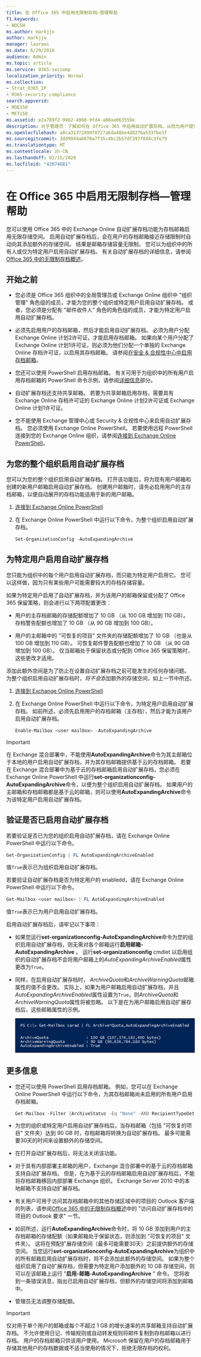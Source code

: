 ```yaml
---
title: 在 Office 365 中启用无限制存档—管理帮助
f1.keywords:
- NOCSH
ms.author: markjjo
author: markjjo
manager: laurawi
ms.date: 6/29/2018
audience: Admin
ms.topic: article
ms.service: O365-seccomp
localization_priority: Normal
ms.collection:
- Strat_O365_IP
- M365-security-compliance
search.appverid:
- MOE150
- MET150
ms.assetid: e2a789f2-9962-4960-9fd4-a00aa063559e
description: 对于管理员：了解如何在 Office 365 中启用自动扩展存档，从而为用户提供对其 Exchange Online 邮箱的无限制存储。 您可以为整个组织或仅为特定用户启用自动扩展存档。
ms.openlocfilehash: a0ca31372d99f0727a6da48be4d8276a533fbe3f
ms.sourcegitcommit: 3dd9944a6070a7f35c4bc2b57df397f844c3fe79
ms.translationtype: MT
ms.contentlocale: zh-CN
ms.lasthandoff: 02/15/2020
ms.locfileid: "42074681"
---
```

# <a name="enable-unlimited-archiving-in-office-365--admin-help"></a>在 Office 365 中启用无限制存档—管理帮助

您可以使用 Office 365 中的 Exchange Online 自动扩展存档功能为存档邮箱启用无限存储空间。 启用自动扩展存档后，会在用户的存档邮箱接近存储限制时自动向其添加额外的存储空间。 结果是邮箱存储容量无限制。 您可以为组织中的所有人或仅为特定用户启用自动扩展存档。 有关自动扩展存档的详细信息，请参阅[Office 365 中的无限制存档概述](unlimited-archiving.md)。

## <a name="before-you-begin"></a>开始之前

- 您必须是 Office 365 组织中的全局管理员或 Exchange Online 组织中 "组织管理" 角色组的成员，才能为您的整个组织或特定用户启用自动扩展存档。 或者，您必须是分配有 "邮件收件人" 角色的角色组的成员，才能为特定用户启用自动扩展存档。
    
- 必须先启用用户的存档邮箱，然后才能启用自动扩展存档。 必须为用户分配 Exchange Online 计划2许可证，才能启用存档邮箱。 如果向某个用户分配了 Exchange Online 计划1许可证，则必须为他们分配一个单独的 Exchange Online 存档许可证，以启用其存档邮箱。 请参阅[在安全 & 合规性中心中启用存档邮箱](enable-archive-mailboxes.md)。
    
- 您还可以使用 PowerShell 启用存档邮箱。 有关可用于为组织中的所有用户启用存档邮箱的 PowerShell 命令示例，请参阅[详细信息](#more-information)部分。 
    
- 自动扩展存档还支持共享邮箱。 若要为共享邮箱启用存档，需要具有 Exchange Online 存档许可证的 Exchange Online 计划2许可证或 Exchange Online 计划1许可证。
    
- 您不能使用 Exchange 管理中心或 Security & 合规性中心来启用自动扩展存档。 您必须使用 Exchange Online PowerShell。 若要使用远程 PowerShell 连接到您的 Exchange Online 组织，请参阅[连接到 Exchange Online PowerShell](https://go.microsoft.com/fwlink/p/?linkid=396554)。
    
  
## <a name="enable-auto-expanding-archiving-for-your-entire-organization"></a>为您的整个组织启用自动扩展存档

您可以为您的整个组织启用自动扩展存档。 打开该功能后，将为现有用户邮箱和创建的新用户邮箱启用自动扩展存档。 创建用户邮箱时，请务必启用用户的主存档邮箱，以便自动展开的存档功能适用于新的用户邮箱。
  
1. [连接到 Exchange Online PowerShell](https://go.microsoft.com/fwlink/p/?linkid=396554)
    
2. 在 Exchange Online PowerShell 中运行以下命令，为整个组织启用自动扩展存档。

    ```powershell
    Set-OrganizationConfig -AutoExpandingArchive
    ```

## <a name="enable-auto-expanding-archiving-for-specific-users"></a>为特定用户启用自动扩展存档

您只能为组织中的每个用户启用自动扩展存档，而只能为特定用户启用它。 您可以这样做，因为只有某些用户可能需要较大的存档存储容量。
  
如果为特定用户启用了自动扩展存档，并为该用户的邮箱保留或分配了 Office 365 保留策略，则会进行以下两项配置更改：
  
- 用户的主存档邮箱的存储配额增加了 10 GB （从 100 GB 增加到 110 GB）。 存档警告配额也增加了 10 GB （从 90 GB 增加到 100 GB）。
    
- 用户的主邮箱中的 "可恢复的项目" 文件夹的存储配额增加了 10 GB （也是从 100 GB 增加到 110 GB）。 可恢复邮件警告配额也增加了 10 GB （从 90 GB 增加到 100 GB）。 仅当邮箱处于保留状态或分配到 Office 365 保留策略时，这些更改才适用。
    
添加此额外空间是为了防止在设置自动扩展存档之前可能发生的任何存储问题。 为整个组织启用自动扩展存档时，*将不会*添加额外的存储空间，如上一节中所述。 
  
1. [连接到 Exchange Online PowerShell](https://go.microsoft.com/fwlink/p/?linkid=396554)
    
2. 在 Exchange Online PowerShell 中运行以下命令，为特定用户启用自动扩展存档。 如前所述，必须先启用用户的存档邮箱（主存档），然后才能为该用户启用自动扩展存档。
    
    ```powershell
    Enable-Mailbox <user mailbox> -AutoExpandingArchive
    ```


> [!IMPORTANT]
> 在 Exchange 混合部署中，不能使用**AutoExpandingArchive**命令为其主邮箱位于本地的用户启用自动扩展存档，并为其存档邮箱提供基于云的存档邮箱。 若要在 Exchange 混合部署中为基于云的存档邮箱启用自动扩展存档，您必须在 Exchange Online PowerShell 中运行**set-organizationconfig-AutoExpandingArchive**命令，以便为整个组织启用自动扩展存档。 如果用户的主邮箱和存档邮箱都是基于云的邮箱，则可以使用**AutoExpandingArchive**命令为该特定用户启用自动扩展存档。 
  
## <a name="verify-that-auto-expanding-archiving-is-enabled"></a>验证是否已启用自动扩展存档

若要验证是否已为您的组织启用自动扩展存档，请在 Exchange Online PowerShell 中运行以下命令。

```powershell
Get-OrganizationConfig | FL AutoExpandingArchiveEnabled
```

值`True`表示已为组织启用自动扩展存档。 
  
若要验证自动扩展存档是否为特定用户的 enabledd，请在 Exchange Online PowerShell 中运行以下命令。
  
```powershell
Get-Mailbox <user mailbox> | FL AutoExpandingArchiveEnabled
```

值`True`表示已为用户启用自动扩展存档。 
  
启用自动扩展存档后，请牢记以下事项：
  
- 如果您运行**set-organizationconfig-AutoExpandingArchive**命令为您的组织启用自动扩展存档，则无需对各个邮箱运行**启用邮箱-AutoExpandingArchive** 。 运行**set-organizationconfig** cmdlet 以启用组织的自动扩展存档不会将用户邮箱上的*AutoExpandingArchiveEnabled*属性更改为`True`。
    
- 同样，在启用自动扩展存档时， *ArchiveQuota*和*ArchiveWarningQuota*邮箱属性的值不会更改。 实际上，如果为用户邮箱启用自动扩展存档，并且*AutoExpandingArchiveEnabled*属性设置为`True`，则*ArchiveQuota*和*ArchiveWarningQuota*属性将被忽略。 以下是在为用户邮箱启用自动扩展存档后，这些邮箱属性的示例。 
    
    ![启用自动扩展存档后，ArchiveQuota 和 ArchiveWarningQuota 属性将被忽略](../media/6a1c1b69-5c4c-4267-aac8-53577667f03e.png)

  
## <a name="more-information"></a>更多信息

- 您还可以使用 PowerShell 启用存档邮箱。 例如，您可以在 Exchange Online PowerShell 中运行以下命令，为其存档邮箱尚未启用的所有用户启用存档邮箱。

    ```powershell
    Get-Mailbox -Filter {ArchiveStatus -Eq "None" -AND RecipientTypeDetails -eq "UserMailbox"} | Enable-Mailbox -Archive
    ```

- 为您的组织或特定用户启用自动扩展存档后，当存档邮箱（包括 "可恢复的项目" 文件夹）达到 90 GB 时，存档邮箱将转换为自动扩展存档。 最多可能需要30天的时间来设置额外的存储空间。
    
- 在打开自动扩展存档后，将无法关闭该功能。
    
- 对于具有内部部署主邮箱的用户，Exchange 混合部署中的基于云的存档邮箱支持自动扩展存档。 但是，在为基于云的存档邮箱启用自动扩展存档后，不能将存档邮箱移回内部部署 Exchange 组织。 Exchange Server 2010 中的本地邮箱不支持自动扩展存档。
    
- 有关用户可用于访问其存档邮箱中的其他存储区域中的项目的 Outlook 客户端的列表，请参阅[Office 365 中的无限制存档概述](unlimited-archiving.md#outlook-requirements-for-accessing-items-in-an-auto-expanded-archive)中的 "访问自动扩展存档中的项目的 Outlook 要求" 一节。
    
- 如前所述，运行**AutoExpandingArchive**命令时，将 10 GB 添加到用户的主存档邮箱的存储配额（如果邮箱处于保留状态，则添加到 "可恢复的项目" 文件夹）。 这将在预配扩展存储空间（最多可能需要30天）之前提供额外的存储空间。 当您运行**set-organizationconfig-AutoExpandingArchive**为组织中的所有邮箱启用自动扩展存档时，将不会添加此额外的存储空间。 如果为整个组织启用了自动扩展存档，但需要为特定用户添加额外的 10 GB 存储空间，则可以在该邮箱上运行 "**启用-邮箱-AutoExpandingArchive** " 命令。 您将收到一条错误消息，指出已启用自动扩展存档，但额外的存储空间将添加到邮箱中。 

- 管理员无法调整存储配额。

> [!IMPORTANT]
> 仅对用于单个用户的邮箱或每个不超过 1 GB 的增长速率的共享邮箱支持自动扩展存档。 不允许使用日记、传输规则或自动转发规则将邮件复制到存档邮箱以进行存档。 用户的存档邮箱只供该用户使用。 Microsoft 保留在用户的存档邮箱用于存储其他用户的存档数据或不适当使用的情况下，拒绝无限存档的权利。
